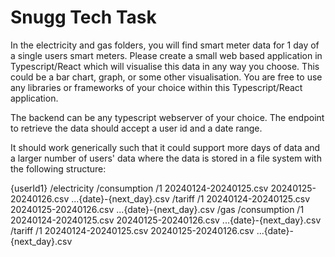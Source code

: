 # Snugg Tech Task

In the electricity and gas folders, you will find smart meter data for 1 day of a single users smart meters.
Please create a small web based application in Typescript/React which will visualise this data in any way you choose. 
This could be a bar chart, graph, or some other visualisation. You are free to use any libraries or frameworks of 
your choice within this Typescript/React application.

The backend can be any typescript webserver of your choice.
The endpoint to retrieve the data should accept a user id and a date range.

It should work generically such that it could support more days of data and a larger number of users' data 
where the data is stored in a file system with the following structure:


{userId1}
    /electricity
        /consumption
            /1
                20240124-20240125.csv
                20240125-20240126.csv
                ...{date}-{next_day}.csv
        /tariff
            /1
                20240124-20240125.csv
                20240125-20240126.csv
                ...{date}-{next_day}.csv
    /gas
        /consumption
            /1
                20240124-20240125.csv
                20240125-20240126.csv
                ...{date}-{next_day}.csv
        /tariff
            /1
                20240124-20240125.csv
                20240125-20240126.csv
                ...{date}-{next_day}.csv
